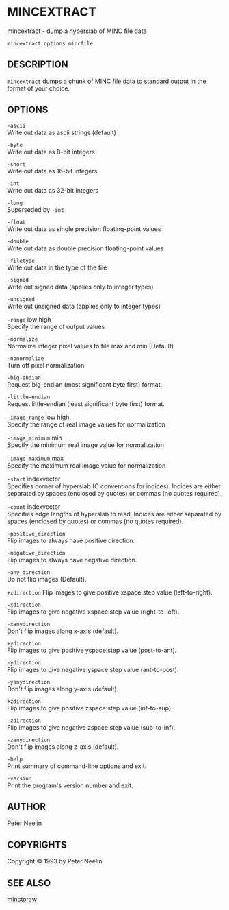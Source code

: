 ---
---
# MINCEXTRACT

mincextract - dump a hyperslab of MINC file data

`mincextract options mincfile`

## DESCRIPTION

`mincextract` dumps a chunk of MINC file data to standard output in the format of your choice.

## OPTIONS

`-ascii`  
Write out data as ascii strings (default)

`-byte`  
Write out data as 8-bit integers

`-short`  
Write out data as 16-bit integers

`-int`  
Write out data as 32-bit integers

`-long`  
Superseded by `-int`

`-float`  
Write out data as single precision floating-point values

`-double`  
Write out data as double precision floating-point values

`-filetype`  
Write out data in the type of the file

`-signed`  
Write out signed data (applies only to integer types)

`-unsigned`  
Write out unsigned data (applies only to integer types)

`-range` low high  
Specify the range of output values

`-normalize`  
Normalize integer pixel values to file max and min (Default)

`-nonormalize`  
Turn off pixel normalization

`-big-endian`  
Request big-endian (most significant byte first) format.

`-little-endian`  
Request little-endian (least significant byte first) format.

`-image_range` low high  
Specify the range of real image values for normalization

`-image_minimum` min  
Specify the minimum real image value for normalization

`-image_maximum` max  
Specify the maximum real image value for normalization

`-start` indexvector  
Specifies corner of hyperslab (C conventions for indices). Indices are either separated by spaces (enclosed by quotes) or commas (no quotes required).

`-count` indexvector  
Specifies edge lengths of hyperslab to read. Indices are either separated by spaces (enclosed by quotes) or commas (no quotes required).

`-positive_direction`  
Flip images to always have positive direction.

`-negative_direction`  
Flip images to always have negative direction.

`-any_direction`  
Do not flip images (Default).

`+xdirection`
Flip images to give positive xspace:step value (left-to-right).

`-xdirection`  
Flip images to give negative xspace:step value (right-to-left).

`-xanydirection`  
Don't flip images along x-axis (default).

`+ydirection`  
Flip images to give positive yspace:step value (post-to-ant).

`-ydirection`  
Flip images to give negative yspace:step value (ant-to-post).

`-yanydirection`  
Don't flip images along y-axis (default).

`+zdirection`  
Flip images to give positive zspace:step value (inf-to-sup).

`-zdirection`  
Flip images to give negative zspace:step value (sup-to-inf).

`-zanydirection`  
Don't flip images along z-axis (default).

`-help`  
Print summary of command-line options and exit.

`-version`  
Print the program's version number and exit.

## AUTHOR

Peter Neelin

## COPYRIGHTS

Copyright © 1993 by Peter Neelin

## SEE ALSO

[minctoraw](minctoraw)
